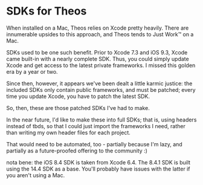 # SDKs for Theos


When installed on a Mac, Theos relies on Xcode pretty heavily. There are innumerable upsides to this approach, and Theos tends to Just Work™ on a Mac.

SDKs used to be one such benefit. Prior to Xcode 7.3 and iOS 9.3, Xcode came built-in with a nearly complete SDK. Thus, you could simply update Xcode and get access to the latest private frameworks. I missed this golden era by a year or two.

Since then, however, it appears we've been dealt a little karmic justice: the included SDKs only contain public frameworks, and must be patched; every time you update Xcode, you have to patch the latest SDK.


So, then, these are those patched SDKs I've had to make. 


In the near future, I'd like to make these into full SDKs; that is, using headers instead of tbds, so that I could just import the frameworks I need, rather than writing my own header files for each project. 

That would need to be automated, too - partially because I'm lazy, and partially as a future-proofed offering to the community :)


nota bene: the iOS 8.4 SDK is taken from Xcode 6.4. The 8.4.1 SDK is built using the 14.4 SDK as a base. You'll probably have issues with the latter if you aren't using a Mac.
